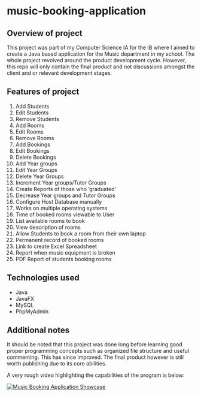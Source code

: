 # music-booking-application

## Overview of project
This project was part of my Computer Science IA for the IB where I aimed to create a Java based application for the Music department in my school. The whole project revolved around the product development cycle. However, this repo will only contain the final product and not discussions amongst the client and or relevant development stages.

## Features of project
1)	Add Students
2)	Edit Students
3)	Remove Students
4)	Add Rooms
5)	Edit Rooms
6)	Remove Rooms
7)	Add Bookings
8)	Edit Bookings
9)	Delete Bookings
10)	Add Year groups
11)	Edit Year Groups
12)	Delete Year Groups
13)	Increment Year groups/Tutor Groups
14)	Create Reports of those who ‘graduated’
15)	Decrease Year groups and Tutor Groups
16)	Configure Host Database manually
17)	Works on multiple operating systems 
18)	Time of booked rooms viewable to User
19)	List available rooms to book
20)	View description of rooms 
21)	Allow Students to book a room from their own laptop 
22)	Permanent record of booked rooms
23)	Link to create Excel Spreadsheet 
24)	Report when music equipment is broken
25)	PDF Report of students booking rooms

## Technologies used
- Java
- JavaFX
- MySQL
- PhpMyAdmin

## Additional notes
It should be noted that this project was done long before learning good proper programming concepts such as organized file structure and useful commenting. This has since improved. The final product however is still worth publishing due to its core abilities.

A very rough video highlighting the capabilities of the program is below:



[![Music Booking Application Showcase](http://img.youtube.com/vi/ghAcltpY-CQ/0.jpg)](https://www.youtube.com/watch?v=ghAcltpY-CQ "Music Booking Application Showcase")


